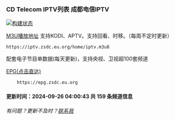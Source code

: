 ### CD Telecom IPTV列表 成都电信IPTV
[![构建状态](https://danzhu-01.coding.net/badges/cd-telecom-iptv/job/4701255/build.svg)](/)

[M3U播放地址](https://iptv.zsdc.eu.org/home/iptv.m3u8) 支持KODI、APTV。支持回看、时移。（每周不定时更新）

    https://iptv.zsdc.eu.org/home/iptv.m3u8

配套电子节目单数据(每天更新)，支持央视、卫视超100套频道

[EPG(点击直达)](https://epg.zsdc.eu.org)
        
        https://epg.zsdc.eu.org

#### 更新时间：2024-09-26 04:00:43 共 159 条频道信息

###### 有问题？更新不及时？[联系我](https://github.com/suzukua/iptv-cd-telecom/issues)
